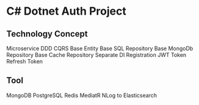 # C# Dotnet Auth Project

## Technology Concept

Microservice
DDD
CQRS
Base Entity
Base SQL Repository
Base MongoDb Repository
Base Cache Repository
Separate DI Registration
JWT Token
Refresh Token

## Tool

MongoDB
PostgreSQL
Redis
MediatR
NLog to Elasticsearch
